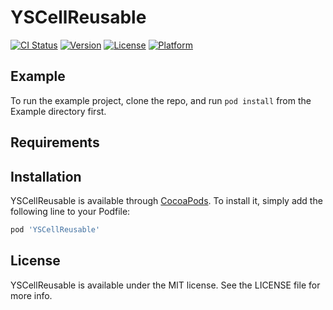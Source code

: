 # YSCellReusable

[![CI Status](https://img.shields.io/travis/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/YSCellReusable.svg?style=flat)](https://travis-ci.org/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/YSCellReusable)
[![Version](https://img.shields.io/cocoapods/v/YSCellReusable.svg?style=flat)](https://cocoapods.org/pods/YSCellReusable)
[![License](https://img.shields.io/cocoapods/l/YSCellReusable.svg?style=flat)](https://cocoapods.org/pods/YSCellReusable)
[![Platform](https://img.shields.io/cocoapods/p/YSCellReusable.svg?style=flat)](https://cocoapods.org/pods/YSCellReusable)

## Example

To run the example project, clone the repo, and run `pod install` from the Example directory first.

## Requirements

## Installation

YSCellReusable is available through [CocoaPods](https://cocoapods.org). To install
it, simply add the following line to your Podfile:

```ruby
pod 'YSCellReusable'
```

## License

YSCellReusable is available under the MIT license. See the LICENSE file for more info.

